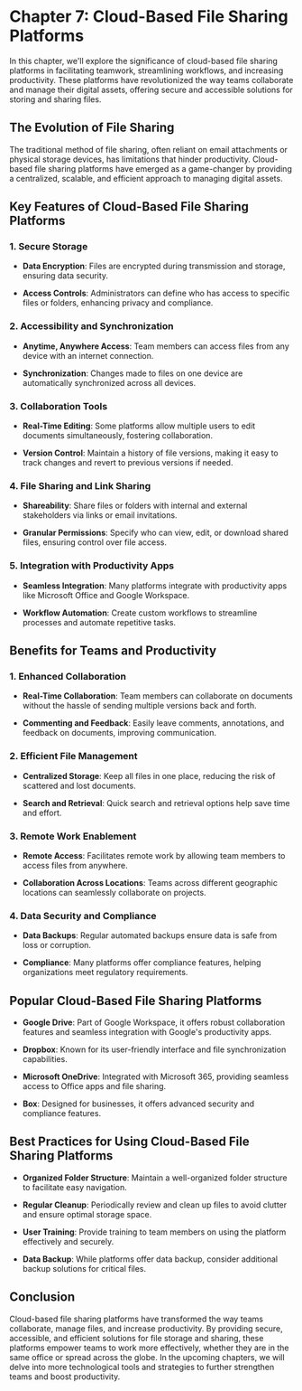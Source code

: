 Chapter 7: Cloud-Based File Sharing Platforms
=============================================

In this chapter, we'll explore the significance of cloud-based file sharing platforms in facilitating teamwork, streamlining workflows, and increasing productivity. These platforms have revolutionized the way teams collaborate and manage their digital assets, offering secure and accessible solutions for storing and sharing files.

The Evolution of File Sharing
-----------------------------

The traditional method of file sharing, often reliant on email attachments or physical storage devices, has limitations that hinder productivity. Cloud-based file sharing platforms have emerged as a game-changer by providing a centralized, scalable, and efficient approach to managing digital assets.

Key Features of Cloud-Based File Sharing Platforms
--------------------------------------------------

### 1. **Secure Storage**

* **Data Encryption**: Files are encrypted during transmission and storage, ensuring data security.

* **Access Controls**: Administrators can define who has access to specific files or folders, enhancing privacy and compliance.

### 2. **Accessibility and Synchronization**

* **Anytime, Anywhere Access**: Team members can access files from any device with an internet connection.

* **Synchronization**: Changes made to files on one device are automatically synchronized across all devices.

### 3. **Collaboration Tools**

* **Real-Time Editing**: Some platforms allow multiple users to edit documents simultaneously, fostering collaboration.

* **Version Control**: Maintain a history of file versions, making it easy to track changes and revert to previous versions if needed.

### 4. **File Sharing and Link Sharing**

* **Shareability**: Share files or folders with internal and external stakeholders via links or email invitations.

* **Granular Permissions**: Specify who can view, edit, or download shared files, ensuring control over file access.

### 5. **Integration with Productivity Apps**

* **Seamless Integration**: Many platforms integrate with productivity apps like Microsoft Office and Google Workspace.

* **Workflow Automation**: Create custom workflows to streamline processes and automate repetitive tasks.

Benefits for Teams and Productivity
-----------------------------------

### 1. **Enhanced Collaboration**

* **Real-Time Collaboration**: Team members can collaborate on documents without the hassle of sending multiple versions back and forth.

* **Commenting and Feedback**: Easily leave comments, annotations, and feedback on documents, improving communication.

### 2. **Efficient File Management**

* **Centralized Storage**: Keep all files in one place, reducing the risk of scattered and lost documents.

* **Search and Retrieval**: Quick search and retrieval options help save time and effort.

### 3. **Remote Work Enablement**

* **Remote Access**: Facilitates remote work by allowing team members to access files from anywhere.

* **Collaboration Across Locations**: Teams across different geographic locations can seamlessly collaborate on projects.

### 4. **Data Security and Compliance**

* **Data Backups**: Regular automated backups ensure data is safe from loss or corruption.

* **Compliance**: Many platforms offer compliance features, helping organizations meet regulatory requirements.

Popular Cloud-Based File Sharing Platforms
------------------------------------------

* **Google Drive**: Part of Google Workspace, it offers robust collaboration features and seamless integration with Google's productivity apps.

* **Dropbox**: Known for its user-friendly interface and file synchronization capabilities.

* **Microsoft OneDrive**: Integrated with Microsoft 365, providing seamless access to Office apps and file sharing.

* **Box**: Designed for businesses, it offers advanced security and compliance features.

Best Practices for Using Cloud-Based File Sharing Platforms
-----------------------------------------------------------

* **Organized Folder Structure**: Maintain a well-organized folder structure to facilitate easy navigation.

* **Regular Cleanup**: Periodically review and clean up files to avoid clutter and ensure optimal storage space.

* **User Training**: Provide training to team members on using the platform effectively and securely.

* **Data Backup**: While platforms offer data backup, consider additional backup solutions for critical files.

Conclusion
----------

Cloud-based file sharing platforms have transformed the way teams collaborate, manage files, and increase productivity. By providing secure, accessible, and efficient solutions for file storage and sharing, these platforms empower teams to work more effectively, whether they are in the same office or spread across the globe. In the upcoming chapters, we will delve into more technological tools and strategies to further strengthen teams and boost productivity.
